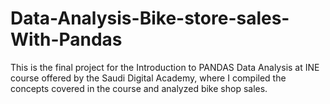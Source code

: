 # Data-Analysis-Bike-store-sales-With-Pandas

This is the final project for the Introduction to PANDAS Data Analysis at INE course offered by the Saudi Digital Academy, where I compiled the concepts covered in the course and analyzed bike shop sales.
